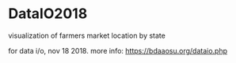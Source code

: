 # DataIO2018
visualization of farmers market location by state

for data i/o, nov 18 2018.
more info: https://bdaaosu.org/dataio.php
